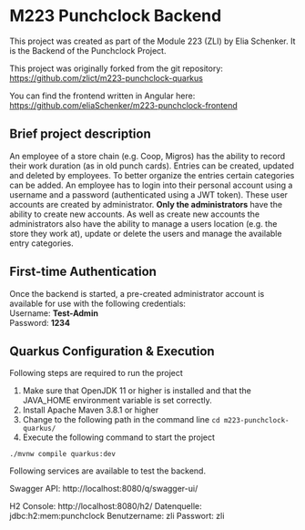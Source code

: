 # M223 Punchclock Backend

This project was created as part of the Module 223 (ZLI) by Elia Schenker. It is the Backend of the Punchclock Project.

This project was originally forked from the git repository: https://github.com/zlict/m223-punchclock-quarkus

You can find the frontend written in Angular here: https://github.com/eliaSchenker/m223-punchclock-frontend

## Brief project description
An employee of a store chain (e.g. Coop, Migros) has the ability to record their work duration (as in old punch cards). Entries can be created, updated and deleted by employees. To better organize the entries certain categories can be added. An employee has to login into their personal account using a username and a password (authenticated using a JWT token). These user accounts are created by administrator. **Only the administrators** have the ability to create new accounts. As well as create new accounts the administrators also have the ability to manage a users location (e.g. the store they work at), update or delete the users and manage the available entry categories.

## First-time Authentication

Once the backend is started, a pre-created administrator account is available for use with the following credentials:<br>
Username: **Test-Admin**<br>
Password: **1234**<br>

## Quarkus Configuration & Execution

Following steps are required to run the project 
1. Make sure that OpenJDK 11 or higher is installed and that the JAVA_HOME environment variable is set correctly. 
2. Install Apache Maven 3.8.1 or higher
3. Change to the following path in the command line
`cd m223-punchclock-quarkus/`
4. Execute the following command to start the project
```shell script
./mvnw compile quarkus:dev
```

Following services are available to test the backend.

Swagger API: http://localhost:8080/q/swagger-ui/

H2 Console: http://localhost:8080/h2/ 
Datenquelle: jdbc:h2:mem:punchclock
Benutzername: zli
Passwort: zli